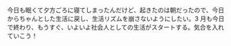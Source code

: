今日も眠くて夕方ごろに寝てしまったんだけど、起きたのは朝だったので、今日からちゃんとした生活に戻し、生活リズムを崩さないようにしたい。3 月も今日で終わり、もうすぐ、いよいよ社会人としての生活がスタートする。気合を入れていこう！
